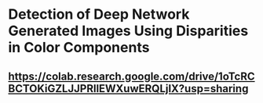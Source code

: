 # Detection of Deep Network Generated Images Using Disparities in Color Components

## https://colab.research.google.com/drive/1oTcRCBCTOKiGZLJJPRllEWXuwERQLjIX?usp=sharing

